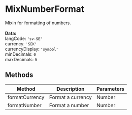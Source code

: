 # MixNumberFormat

Mixin for formatting of numbers.<br><br> **Data:**<br> langCode: `'sv-SE'`<br> currency: `'SEK'`<br> currencyDisplay: `'symbol'`<br> minDecimals: `0`<br> maxDecimals: `0`

## Methods

<!-- @vuese:MixNumberFormat:methods:start -->
|Method|Description|Parameters|
|---|---|---|
|formatCurrency|Format a currency|Number|
|formatNumber|Format a number|Number|

<!-- @vuese:MixNumberFormat:methods:end -->


